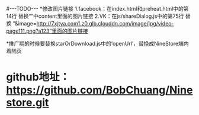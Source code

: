 #---TODO---
*修改图片链接
1.facebook：在index.html和preheat.html中的第14行  替换“<meta property="og:image" content="http://7xjtya.com1.z0.glb.clouddn.com/image/jpg/video-page111.png?a123"/>”中content里面的图片链接
2.VK：在js/shareDialog.js中的第75行  替换 ”&image=http://7xjtya.com1.z0.glb.clouddn.com/image/jpg/video-page111.png?a123“里面的图片链接

*推广期的时候要替换starOrDownload.js中的‘openUrl’，替换成NineStore端内着陆页


# github地址：https://github.com/BobChuang/Ninestore.git